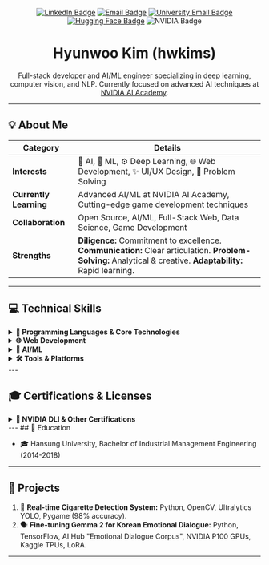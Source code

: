 <!-- Profile Header with Badges -->
<p align="center">
  <a href="https://www.linkedin.com/in/hwkims/" target="_blank"><img src="https://img.shields.io/badge/LinkedIn-0077B5?style=for-the-badge&logo=linkedin&logoColor=white" alt="LinkedIn Badge"></a>
  <a href="mailto:hwkims@naver.com"><img src="https://img.shields.io/badge/Email-D14836?style=for-the-badge&logo=gmail&logoColor=white" alt="Email Badge"></a>
  <a href="mailto:kim@hansung.ac.kr"><img src="https://img.shields.io/badge/Email-0078D4?style=for-the-badge&logo=microsoftoutlook&logoColor=white" alt="University Email Badge"></a>
  <a href="https://huggingface.co/kimhyunwoo" target="_blank"><img src="https://img.shields.io/badge/Hugging Face-FFD21E?style=for-the-badge&logo=huggingface&logoColor=black" alt="Hugging Face Badge"></a>
  <img src="https://img.shields.io/badge/NVIDIA-AI Academy-76B900?style=for-the-badge&logo=nvidia&logoColor=white" alt="NVIDIA Badge">
</p>

<h1 align="center">Hyunwoo Kim (hwkims)</h1>

<p align="center">
  Full-stack developer and AI/ML engineer specializing in deep learning, computer vision, and NLP. Currently focused on advanced AI techniques at <a href="https://www.nvidia.com/en-us/training/" target="_blank">NVIDIA AI Academy</a>.
</p>

---

## 💡 About Me

| Category            | Details                                                                                                                              |
| ------------------- | ------------------------------------------------------------------------------------------------------------------------------------ |
| **Interests**     | 🤖 AI, 🧠 ML, ⚙️ Deep Learning, 🌐 Web Development, ✨ UI/UX Design, 🎯 Problem Solving                                                    |
| **Currently Learning** | Advanced AI/ML at NVIDIA AI Academy, Cutting-edge game development techniques                                                       |
| **Collaboration** | Open Source, AI/ML, Full-Stack Web, Data Science, Game Development                                                                     |
| **Strengths**         | **Diligence:** Commitment to excellence.  **Communication:** Clear articulation. **Problem-Solving:** Analytical & creative. **Adaptability:** Rapid learning. |

---

## 💻 Technical Skills

<details>
<summary><b>🧰 Programming Languages & Core Technologies</b></summary>

*   **Languages:** 🐍 Python (TensorFlow, PyTorch, Pandas, NumPy, Scikit-learn, FastAPI, Flask), 🧰 C++ (Efficient Algorithms, OOP, STL), 📜 JavaScript (React.js, Node.js, Next.js, Vue.js, Express.js, Three.js), ☕ Java (Spring Boot, OOP, JUnit, Maven), 🎮 C# (Unity, Unreal Engine, .NET, ASP.NET), SQL, NoSQL

<details>
<summary><i>(Click to Expand Full Language Details)</i></summary>

*   **Python:** TensorFlow, PyTorch, Pandas, NumPy, Scikit-learn, FastAPI, Flask, DVC
*   **C++:** Efficient Algorithms, Object-Oriented Programming, Systems Programming, STL
*   **JavaScript:** React.js, Node.js, Next.js, Vue.js, Svelte, Express.js, Three.js
*   **Java:** Spring Boot, Object-Oriented Design, JUnit, Maven
*   **C#:** Unity, Unreal Engine, .NET, ASP.NET
*   **SQL:** MySQL, PostgreSQL, SQLite
*   **NoSQL:** MongoDB, Redis, DynamoDB
</details>

</details>

<details>
<summary><b>🌐 Web Development</b></summary>

*   **Frontend:** HTML5, CSS3, JavaScript, React.js, Next.js, Vue.js, Svelte, Tailwind CSS, Bootstrap
*   **Backend:** Node.js, Express.js, Python (FastAPI, Flask), Java (Spring Boot)
*   **Databases:** MongoDB, MySQL, PostgreSQL, Redis, Supabase, Firebase, DynamoDB, Amazon RDS, Amazon Aurora, Azure Cosmos DB, Google Cloud SQL, Google Cloud Spanner

<details>
<summary><i>(Click to Expand Web Services & Platforms)</i></summary>

*   **Web Services & Platforms:**
    *   **E-commerce:** Cafe24, Shopify, WooCommerce
    *   **CMS:** WordPress, Drupal, Joomla
    *   **Social Media & Streaming:** YouTube, Twitch, Facebook, Instagram, TikTok
    *   **Serverless:** AWS Lambda, Google Cloud Functions, Azure Functions
    *   **Web Servers:** Apache, Nginx
    *   **API Gateways:** Amazon API Gateway, Google Cloud Endpoints, Kong
    *   **CDN:** Cloudflare, Amazon CloudFront, Akamai
    *   **Interactive Web Apps:** Streamlit, Gradio, Dash
</details>

</details>

<details>
<summary><b>🤖 AI/ML</b></summary>

* **Core:** TensorFlow, PyTorch, Keras, Scikit-learn, XGBoost, LightGBM, CatBoost, OpenCV, Ultralytics YOLO, SAM, Detectron2, Roboflow, Hugging Face Transformers, BERT, GPT, Gemma, Llama, SpaCy, NLTK, Weights & Biases, DVC
* **Cloud:** AWS (SageMaker, Rekognition, Comprehend, Textract), GCP (Vertex AI, Vision API, Natural Language API, Cloud TPU), Azure (ML, Cognitive Services)

<details>
    <summary><i>(Click to Expand Full AI/ML Details)</i></summary>
        *   **Deep Learning Frameworks:** TensorFlow, PyTorch, Keras
        *   **Machine Learning:** Scikit-learn, XGBoost, LightGBM, CatBoost
        *   **Computer Vision:** OpenCV, Ultralytics YOLO, SAM (Segment Anything Model), Detectron2, Roboflow
        *   **NLP:** Hugging Face Transformers, BERT, GPT, Gemma, Llama, SpaCy, NLTK
        *   **Cloud Platforms**: AWS (Amazon Web Services), GCP (Google Cloud Platform), Azure
        *   **Cloud AI Services:**
            *   **AWS:** SageMaker, Rekognition, Comprehend, Textract
            *   **GCP:** Vertex AI, Vision API, Natural Language API, Cloud TPU
            *   **Azure:** Azure Machine Learning, Cognitive Services, Computer Vision, Text Analytics
        * **Experiment Tracking:** Weights & Biases (W&B)
        * **Model Deployment & Serving:**  TensorFlow Serving, TorchServe, NVIDIA Triton Inference Server
        * **Data Versioning**: DVC
</details>
</details>

<details>
<summary><b>🛠️ Tools & Platforms</b></summary>

* **Tools:** Git, Docker, Kubernetes, Jenkins, VS Code, PyCharm, Jupyter Notebook, Photoshop, Illustrator, Figma, Pygame, Unity, Unreal Engine, AWS Cloud9, Google Colab, Kaggle Kernels, Tableau, Hugging Face Hub, Vercel, Netlify.
* **Platforms:** Hugging Face, Kaggle, Weights & Biases, Roboflow, Vercel, Netlify, Velog, Supabase.

</details>
---

## 🎓 Certifications & Licenses

<details>
<summary><b>📜 NVIDIA DLI & Other Certifications</b></summary>

*   **NVIDIA DLI:** Getting Started with AI on Jetson Nano (Feb 2025), Building Video AI Apps on Jetson Nano (Feb 2025), Anomaly Detection (Feb 2025), Computer Vision for Industrial Inspection (Feb 2025), Deep Learning for Computer Vision, Multi-GPU Fundamentals, + *many more (see full list below)*
*   **Other:** Web Design Technician, Industrial Safety Engineer, Word Processor, Computer Utilization, Driver's License, Taekwondo/Hapkido 3rd Dan, RFID-GL, GTQ Photoshop/Illustrator

<details>
    <summary><b><i>(Click to Expand Full DLI List)</i></b></summary>

    *   Applications of AI for Predictive Maintenance (January 2025)
    *   Building AI-Based Cybersecurity Pipelines (January 2025)
    *   Building Conversational AI Applications (January 2025)
    *   Building LLM Applications With Prompt Engineering (January 2025)
    *   Generative AI with Diffusion Models (January 2025)
    *   Transformer-Based Natural Language Processing Applications (January 2025)
    *   Accelerating CUDA C Applications with Multiple GPUs (December 2024)
    *   Data Parallelism: How to Train Deep Learning Models on Multiple GPUs (December 2024)
    *   Model Parallelism: Building and Deploying Large Neural Networks (December 2024)
    *   Accelerating Data Engineering Pipelines (November 2024)
    *   Fundamentals of Accelerated Computing with CUDA C/C++ (November 2024)
    *   Fundamentals of Accelerated Computing with CUDA Python (November 2024)
    *   Fundamentals of Accelerated Data Science (November 2024)
    *   Fundamentals of Deep Learning (November 2024)
</details>

</details>
---
## 🏫 Education

*   🎓 Hansung University, Bachelor of Industrial Management Engineering (2014-2018)

---

## 📂 Projects

1.  🚬 **Real-time Cigarette Detection System:** Python, OpenCV, Ultralytics YOLO, Pygame (98% accuracy).
2.  🗣️ **Fine-tuning Gemma 2 for Korean Emotional Dialogue:** Python, TensorFlow, AI Hub "Emotional Dialogue Corpus", NVIDIA P100 GPUs, Kaggle TPUs, LoRA.

---
